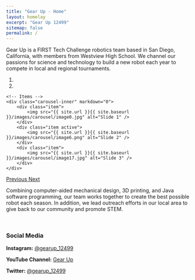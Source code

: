 ```yaml
---
title: "Gear Up - Home"
layout: homelay
excerpt: "Gear Up 12499"
sitemap: false
permalink: /
---
```


Gear Up is a FIRST Tech Challenge robotics team based in San Diego, California, with members from Westview High School. We channel our passions for science and technology to build a new robot each year to compete in local and regional tournaments. 

<div markdown="0" id="carousel" class="carousel slide" data-ride="carousel" data-interval="4000" data-pause="hover" >
    <!-- Menu -->
    <ol class="carousel-indicators">
        <li data-target="#carousel" data-slide-to="0" class="active"></li>
        <li data-target="#carousel" data-slide-to="1"></li>
    </ol>

    <!-- Items -->
    <div class="carousel-inner" markdown="0">
        <div class="item">
            <img src="{{ site.url }}{{ site.baseurl }}/images/carousel/image0.jpg" alt="Slide 1" />
        </div>
        <div class="item active">
            <img src="{{ site.url }}{{ site.baseurl }}/images/carousel/image6.png" alt="Slide 2" />
        </div>
        <div class="item">
            <img src="{{ site.url }}{{ site.baseurl }}/images/carousel/image17.jpg" alt="Slide 3" />
        </div>
    </div>
  <a class="left carousel-control" href="#carousel" role="button" data-slide="prev">
    <span class="glyphicon glyphicon-chevron-left" aria-hidden="true"></span>
    <span class="sr-only">Previous</span>
  </a>
  <a class="right carousel-control" href="#carousel" role="button" data-slide="next">
    <span class="glyphicon glyphicon-chevron-right" aria-hidden="true"></span>
    <span class="sr-only">Next</span>
  </a>
</div>


Combining computer-aided mechanical design, 3D printing, and Java software programming, our team works together to create the best possible robot each season. In addition, we lead outreach efforts in our local area to give back to our community and promote STEM.

<br>

### Social Media

**Instagram:** [@gearup_12499](https://www.instagram.com/gearup_12499/)

**YouTube Channel:** [Gear Up](https://www.youtube.com/channel/UCO8Uq6jTFN_uF80hEzFgdQA)

**Twitter:** [@gearup_12499](https://twitter.com/gearup_12499)
